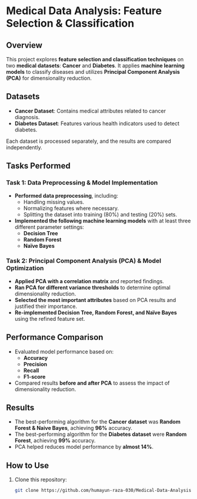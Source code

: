 # Medical Data Analysis: Feature Selection & Classification

## Overview
This project explores **feature selection and classification techniques** on two **medical datasets**: **Cancer** and **Diabetes**. It applies **machine learning models** to classify diseases and utilizes **Principal Component Analysis (PCA)** for dimensionality reduction.

## Datasets
- **Cancer Dataset**: Contains medical attributes related to cancer diagnosis.
- **Diabetes Dataset**: Features various health indicators used to detect diabetes.

Each dataset is processed separately, and the results are compared independently.

## Tasks Performed

### **Task 1: Data Preprocessing & Model Implementation**
- **Performed data preprocessing**, including:
  - Handling missing values.
  - Normalizing features where necessary.
  - Splitting the dataset into training (80%) and testing (20%) sets.
- **Implemented the following machine learning models** with at least three different parameter settings:
  - **Decision Tree**
  - **Random Forest**
  - **Naïve Bayes**

### **Task 2: Principal Component Analysis (PCA) & Model Optimization**
- **Applied PCA with a correlation matrix** and reported findings.
- **Ran PCA for different variance thresholds** to determine optimal dimensionality reduction.
- **Selected the most important attributes** based on PCA results and justified their importance.
- **Re-implemented Decision Tree, Random Forest, and Naïve Bayes** using the refined feature set.

## Performance Comparison
- Evaluated model performance based on:
  - **Accuracy**
  - **Precision**
  - **Recall**
  - **F1-score**
- Compared results **before and after PCA** to assess the impact of dimensionality reduction.

## Results
- The best-performing algorithm for the **Cancer dataset** was **Random Forest & Naive Bayes**, achieving **96%** accuracy.
- The best-performing algorithm for the **Diabetes dataset** were **Random Forest**, achieving **99%** accuracy.
- PCA helped reduces model performance by **almost 14%**.

## How to Use
1. Clone this repository:
   ```bash
   git clone https://github.com/humayun-raza-030/Medical-Data-Analysis-Feature-Selection-and-Classification.git
